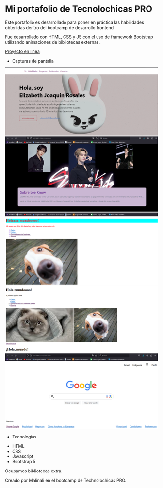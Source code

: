 # Mi portafolio de Tecnolochicas PRO

Este portafolio es desarrollado para poner en práctica las habilidades obtenidas dentro del bootcamp de desarrollo frontend.

Fue desarrollado con HTML, CSS y JS con el uso de framework Bootstrap utilizando animaciones de bibliotecas externas.

[Proyecto en linea](https://main--verdant-torrone-6cb545.netlify.app/)

- Capturas de pantalla


![Sección Yo](absset/1.png)
![Sección Yo](absset/2.png)
![Sección Yo](absset/3.png)
![Sección Yo](absset/4.png)
![Sección Yo](absset/clongoogle.png)


- Tecnologías

* HTML
* CSS
* Javascript
* Bootstrap 5

Ocupamos bibliotecas extra.

Creado por Malinali en el bootcamp de Technolochicas PRO.